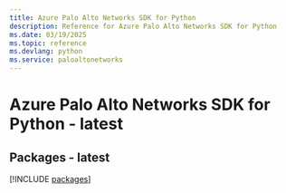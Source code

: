 ```yaml
---
title: Azure Palo Alto Networks SDK for Python
description: Reference for Azure Palo Alto Networks SDK for Python
ms.date: 03/19/2025
ms.topic: reference
ms.devlang: python
ms.service: paloaltonetworks
---
```

# Azure Palo Alto Networks SDK for Python - latest
## Packages - latest
[!INCLUDE [packages](palo-alto-networks-index.md)]
